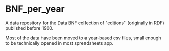 # BNF_per_year
A data repository for the Data BNF collection of "editions" (originally in RDF) published before 1900.

Most of the data have been moved to a year-based csv files, small enough to be technically opened in most spreadsheets app.
